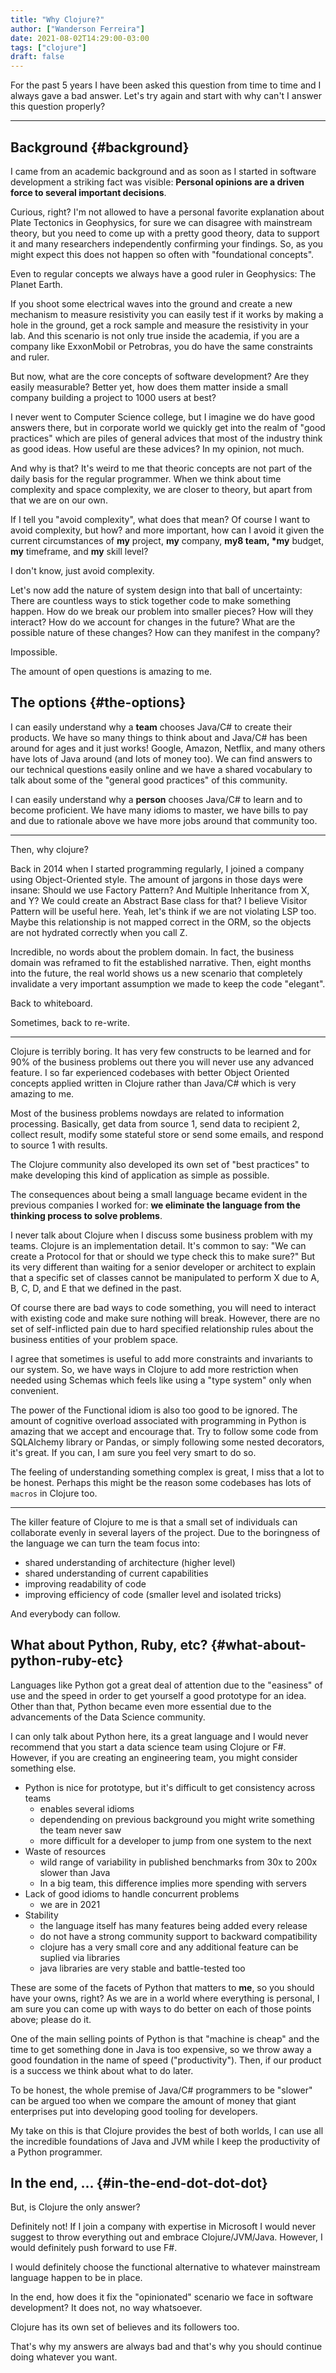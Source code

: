 ```yaml
---
title: "Why Clojure?"
author: ["Wanderson Ferreira"]
date: 2021-08-02T14:29:00-03:00
tags: ["clojure"]
draft: false
---
```


For the past 5 years I have been asked this question from time to time and I
always gave a bad answer. Let's try again and start with why can't I answer this
question properly?

<!--more-->

---


## Background {#background}

I came from an academic background and as soon as I started in software
development a striking fact was visible: **Personal opinions are a driven force
to several important decisions**.

Curious, right? I'm not allowed to have a personal favorite explanation about
Plate Tectonics in Geophysics, for sure we can disagree with mainstream theory,
but you need to come up with a pretty good theory, data to support it and many
researchers independently confirming your findings. So, as you might expect this
does not happen so often with "foundational concepts".

Even to regular concepts we always have a good ruler in Geophysics: The Planet
Earth.

If you shoot some electrical waves into the ground and create a new mechanism to
measure resistivity you can easily test if it works by making a hole in the
ground, get a rock sample and measure the resistivity in your lab. And this
scenario is not only true inside the academia, if you are a company like
ExxonMobil or Petrobras, you do have the same constraints and ruler.

But now, what are the core concepts of software development? Are they easily
measurable? Better yet, how does them matter inside a small company building a
project to 1000 users at best?

I never went to Computer Science college, but I imagine we do have good answers
there, but in corporate world we quickly get into the realm of "good practices"
which are piles of general advices that most of the industry think as good
ideas. How useful are these advices? In my opinion, not much.

And why is that? It's weird to me that theoric concepts are not part of the
daily basis for the regular programmer. When we think about time complexity and
space complexity, we are closer to theory, but apart from that we are on our
own.

If I tell you "avoid complexity", what does that mean? Of course I want to avoid
complexity, but how? and more important, how can I avoid it given the current
circumstances of **my** project, **my** company, **my8 team, \*my** budget, **my**
timeframe, and **my** skill level?

I don't know, just avoid complexity.

Let's now add the nature of system design into that ball of uncertainty: There
are countless ways to stick together code to make something happen. How do we
break our problem into smaller pieces? How will they interact? How do we account
for changes in the future? What are the possible nature of these changes? How
can they manifest in the company?

Impossible.

The amount of open questions is amazing to me.


## The options {#the-options}

I can easily understand why a **team** chooses Java/C# to create their products.
We have so many things to think about and Java/C# has been around for ages and
it just works! Google, Amazon, Netflix, and many others have lots of Java around
(and lots of money too). We can find answers to our technical questions easily
online and we have a shared vocabulary to talk about some of the "general good
practices" of this community.

I can easily understand why a **person** chooses Java/C# to learn and to become
proficient. We have many idioms to master, we have bills to pay and due to
rationale above we have more jobs around that community too.

---

Then, why clojure?

Back in 2014 when I started programming regularly, I joined a company using
Object-Oriented style. The amount of jargons in those days were insane: Should
we use Factory Pattern? And Multiple Inheritance from X, and Y? We could create
an Abstract Base class for that? I believe Visitor Pattern will be useful here.
Yeah, let's think if we are not violating LSP too. Maybe this relationship is
not mapped correct in the ORM, so the objects are not hydrated correctly when
you call Z.

Incredible, no words about the problem domain. In fact, the business domain was
reframed to fit the established narrative. Then, eight months into the future,
the real world shows us a new scenario that completely invalidate a very
important assumption we made to keep the code "elegant".

Back to whiteboard.

Sometimes, back to re-write.

---

Clojure is terribly boring. It has very few constructs to be learned and for 90%
of the business problems out there you will never use any advanced feature. I so
far experienced codebases with better Object Oriented concepts applied written
in Clojure rather than Java/C# which is very amazing to me.

Most of the business problems nowdays are related to information processing.
Basically, get data from source 1, send data to recipient 2, collect result,
modify some stateful store or send some emails, and respond to source 1 with
results.

The Clojure community also developed its own set of "best practices" to make
developing this kind of application as simple as possible.

The consequences about being a small language became evident in the previous
companies I worked for: **we eliminate the language from the thinking process to
solve problems**.

I never talk about Clojure when I discuss some business problem with my teams.
Clojure is an implementation detail. It's common to say: "We can create a
Protocol for that or should we type check this to make sure?" But its very
different than waiting for a senior developer or architect to explain that a
specific set of classes cannot be manipulated to perform X due to A, B, C, D,
and E that we defined in the past.

Of course there are bad ways to code something, you will need to interact with
existing code and make sure nothing will break. However, there are no set of
self-inflicted pain due to hard specified relationship rules about the business
entities of your problem space.

I agree that sometimes is useful to add more constraints and invariants to our
system. So, we have ways in Clojure to add more restriction when needed using
Schemas which feels like using a "type system" only when convenient.

The power of the Functional idiom is also too good to be ignored. The amount of
cognitive overload associated with programming in Python is amazing that we
accept and encourage that. Try to follow some code from SQLAlchemy library or
Pandas, or simply following some nested decorators, it's great. If you can, I am
sure you feel very smart to do so.

The feeling of understanding something complex is great, I miss that a lot to be
honest. Perhaps this might be the reason some codebases has lots of `macros` in
Clojure too.

---

The killer feature of Clojure to me is that a small set of individuals can
collaborate evenly in several layers of the project. Due to the boringness of
the language we can turn the team focus into:

-   shared understanding of architecture (higher level)
-   shared understanding of current capabilities
-   improving readability of code
-   improving efficiency of code (smaller level and isolated tricks)

And everybody can follow.


## What about Python, Ruby, etc? {#what-about-python-ruby-etc}

Languages like Python got a great deal of attention due to the "easiness" of use
and the speed in order to get yourself a good prototype for an idea. Other than
that, Python became even more essential due to the advancements of the Data
Science community.

I can only talk about Python here, its a great language and I would never
recommend that you start a data science team using Clojure or F#. However, if
you are creating an engineering team, you might consider something else.

-   Python is nice for prototype, but it's difficult to get consistency across teams
    -   enables several idioms
    -   dependending on previous background you might write something the team never saw
    -   more difficult for a developer to jump from one system to the next
-   Waste of resources
    -   wild range of variability in published benchmarks from 30x to 200x slower than Java
    -   In a big team, this difference implies more spending with servers
-   Lack of good idioms to handle concurrent problems
    -   we are in 2021
-   Stability
    -   the language itself has many features being added every release
    -   do not have a strong community support to backward compatibility
    -   clojure has a very small core and any additional feature can be suplied via libraries
    -   java libraries are very stable and battle-tested too

These are some of the facets of Python that matters to **me**, so you should have
your owns, right? As we are in a world where everything is personal, I am sure
you can come up with ways to do better on each of those points above; please do
it.

One of the main selling points of Python is that "machine is cheap" and the time
to get something done in Java is too expensive, so we throw away a good
foundation in the name of speed ("productivity"). Then, if our product is a
success we think about what to do later.

To be honest, the whole premise of Java/C# programmers to be "slower" can be
argued too when we compare the amount of money that giant enterprises put into
developing good tooling for developers.

My take on this is that Clojure provides the best of both worlds, I can use all
the incredible foundations of Java and JVM while I keep the productivity of a
Python programmer.


## In the end, ... {#in-the-end-dot-dot-dot}

But, is Clojure the only answer?

Definitely not! If I join a company with expertise in Microsoft I would never
suggest to throw everything out and embrace Clojure/JVM/Java. However, I would
definitely push forward to use F#.

I would definitely choose the functional alternative to whatever mainstream
language happen to be in place.

In the end, how does it fix the "opinionated" scenario we face in software
development? It does not, no way whatsoever.

Clojure has its own set of believes and its followers too.

That's why my answers are always bad and that's why you should continue doing
whatever you want.
